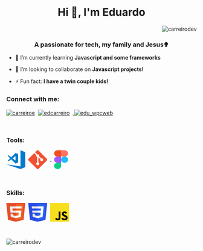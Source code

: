<h1 align="center">Hi 👋, I'm Eduardo</h1>
<p align="right"> <img src="https://komarev.com/ghpvc/?username=carreirodev&label=Profile%20views&color=0e75b6&style=flat" alt="carreirodev" /> </p>

<h3 align="center">A passionate for tech, my family and Jesus✟</h3>

-   🌱 I’m currently learning **Javascript and some frameworks**

-   👯 I’m looking to collaborate on **Javascript projects!**

-   ⚡ Fun fact: **I have a twin couple kids!**

<h3 align="left">Connect with me:</h3>
<p align="left">
<a href="https://linkedin.com/in/carreiroe" target="blank"><img align="center" src="https://img.shields.io/badge/LinkedIn-0077B5?style=for-the-badge&logo=linkedin&logoColor=white" alt="carreiroe"/></a>&nbsp;
<a href="https://www.behance.net/edcarreiro" target="blank"><img align="center" src="https://img.shields.io/badge/-Behance-blue?style=for-the-badge&logo=behance&logoColor=white" alt="edcarreiro"  /></a>&nbsp;
<a href="https://instagram.com/edu_wpcweb" target="blank">&nbsp;<img align="center" src="https://img.shields.io/badge/Instagram-E4405F?style=for-the-badge&logo=instagram&logoColor=white" alt="edu_wpcweb"/></a>&nbsp;
</p>
<p><br></p>

<h3 align="left">Tools:</h3>
<p align="left">
<a href="https://code.visualstudio.com/" target="blank"><img align="center" src="https://raw.githubusercontent.com/carreirodev/carreirodev/master/images/tools/vscode.svg" alt="Visual Studio Code" height="50" width="50" /></a>&nbsp;
<a href="https://git-scm.com/" target="blank"><img align="center" src="https://github.com/carreirodev/carreirodev/raw/master/images/tools/git.svg" alt="Git" height="50" width="50" /></a>&nbsp;
<a href="https://figma.com/" target="blank">&nbsp;<img align="center" src="https://github.com/carreirodev/carreirodev/raw/master/images/tools/figma.svg" alt="Figma" height="50" width="50" /></a>&nbsp;
</p>
<p><br></p>
<h3 align="left">Skills:</h3>
<p align="left">
<a href="https://www.w3.org/html/" target="blank"><img align="center" src="https://raw.githubusercontent.com/carreirodev/carreirodev/master/images/skills/html5.svg" alt="HTML 5" height="50" width="50" /></a>&nbsp;
<a href="https://www.w3schools.com/css/" target="blank"><img align="center" src="https://github.com/carreirodev/carreirodev/raw/master/images/skills/css.svg" alt="CSS 3" height="50" width="50" /></a>&nbsp;
<a href="https://developer.mozilla.org/en-US/docs/Web/JavaScript" target="blank"><img align="center" src="https://github.com/carreirodev/carreirodev/raw/master/images/skills/javascript.svg" alt="Javascript" height="50" width="50" /></a>&nbsp;
</p>

<p><br></p>
<p><img align="left" style="display:block; padding-bottom: 50px" src="https://github-readme-stats.vercel.app/api/top-langs?username=carreirodev&show_icons=true&locale=en&layout=compact" alt="carreirodev" /></p>
